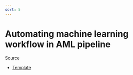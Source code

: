 ```yaml
---
sort: 5
---
```

# Automating machine learning workflow in AML pipeline
Source
* [Template](https://github.com/microsoft/dstoolkit-mlops-base/tree/main/azure-pipelines)